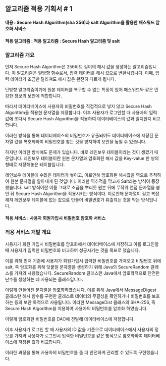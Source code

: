 ## 알고리즘 적용 기획서 # 1

#### 내용 : Secure Hash Algorithm(sha 256)과 salt Algorithm을 활용한 패스워드 암호화 서비스

#### 적용 알고리즘 : 적용 알고리즘 : Secure Hash 알고리즘 및 salt


### 알고리즘 개요

먼저 Secure Hash Algorithm은 256비트 길이의 해시 값을 생성하는 알고리즘입니다. 이 알고리즘은 일방향 함수로서, 입력 데이터를 해시 값으로 변환시킵니다. 이때, 입력 데이터가 조금만 달라져도 해시 값은 완전히 다르게 됩니다. 

단방향 알고리즘이기에  원본 데이터를 복구할 수 없는 특징이 있어 패스워드와 같은 민감한 정보의 보안에 적합합니다.

따라서 데이터베이스에 사용자의 비밀번호를 직접적으로 넣지 않고 Secure Hash Algorithm을 적용한 문자열을 저장합나다. 이후 사용자가 로그인할 때 사용자의 입력 값에 또다시 Secure Hash Algorithm을 적용하여 데이터베이스의 값과 일치한지 비교합니다.

이러한 방식을 통해 데이터베이스의 비밀번호가 유출되어도 데이터베이스에 저장된 문자열 값을 복호화하여 비밀번호를 찾는 것을 방지하여 보안을 높일 수 있습니다.


하지만 이러한 방식에도 문제가 있습니다. 바로 레인보우 테이블이라는 것이 생겼기 때문입니다. 레인보우 테이블이란 원본 문자열과 암호화된 해시 값을 Key-value 한 쌍의 형태로 저장해놓은 테이블입니다.

레인보우 테이블에 수많은 데이터가 쌓이고, 이로인해 암호화된 해시값을 역으로 추적하여 원본 문자열을 알아내게 된 것입니다. 이러한 역추적을 막고자 Salt라는 방식이 등장했습니다.
salt 방식이란 이름 그대로 소금을 뿌리듯 원본 뒤에 무작위 랜덤 문자열을 붙인 뒤 Secure Hash Algorithm을 적용시키는 방식이다. 이로인해 문자열이 길고 복잡해져 레인보우 테이블에 없는 값으로 만들어 비밀번호가 유출되는 것을 막는 방식입니다.

#### 적용 서비스 : 사용자 회원가입시 비밀번호 암호화 서비스



### 적용 서비스 개발 개요

사용자가 회원 가입시 비밀번호를 암호화해서 데이터베이스에 저장하고 이를 로그인할 때 사용자가 입력한 비밀번호와 비교하여 성공시키는 것을 목표로 했습니다.

이를 위해 먼저 기존에 사용자가 회원가입시 입력한 비밀번호를 가져오고 비밀번호 뒤에 salt, 즉 암호화를 위해 덧붙일 문자열을 생성하기 위해 Java의 SecureRandom 클래스를 가져와 사용했습니다. SecureRandom 클래스란 Java에서 암호학적으로 안전한 난수를 생성하는 데 사용되는 클래스입니다. 

이렇게 만들어진 문자열을 암호화하였습니다. 이를 위해 Java에서 MessageDigest 클래스란 해시 함수를 구현한 클래스로 데이터의 무결성을 확인하거나 비밀번호를 보호하는 등의 보안 목적으로 사용됩니다. 이러한 MessageDist 클래스의 SHA-256, 즉 Secure Hash Algorithm을 이용하여 사용자의 비밀번호를 암호화 하였습니다.

이렇게 암호화한 비밀번호를 DAO에 전달해 데이터베이스에 저장합니다.

이후 사용자가 로그인 할 때 사용자의 ID 값을 기준으로 데이터베이스에서 사용자의 정보를 가져와 사용자가 로그인시 입력한 비밀번호를 같은 방식으로 암호화하여 데이터베이스에 저장된 값과 비교합니다.

이러한 과정을 통해 사용자의 비밀번호를 좀 더 안전하게 관리할 수 있도록 구현했습니다.
